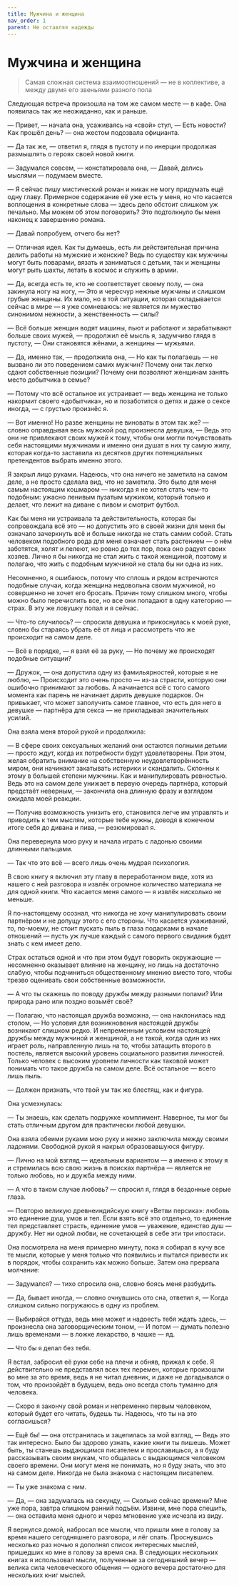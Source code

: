 ```yaml
---
title: Мужчина и женщина
nav_order: 1
parent: Не оставляя надежды
---
```


# Мужчина и женщина

> Самая сложная система взаимоотношений — не в коллективе, а между
> двумя его звеньями разного пола


Следующая встреча произошла на том же самом месте — в кафе.  Она
появилась так же неожиданно, как и раньше.

— Привет, — начала она, усаживаясь на «свой» стул, — Есть новости?
Как прошёл день? — она жестом подозвала официанта.

— Да так же, — ответил я, глядя в пустоту и по инерции продолжая
размышлять о героях своей новой книги.

— Задумался совсем, — констатировала она, — Давай, делись мыслями —
подумаем вместе.

— Я сейчас пишу мистический роман и никак не могу придумать ещё одну
главу.  Примерное содержание её уже есть у меня, но что касается
воплощения в конкретные слова — здесь дело обстоит слишком уж
печально.  Мы можем об этом поговорить?  Это подтолкнуло бы меня
наконец к завершению романа.

— Давай попробуем, отчего бы нет?

— Отличная идея.  Как ты думаешь, есть ли действительная причина
делить работы на мужские и женские?  Ведь по существу как мужчины
могут быть поварами, вязать и заниматься с детьми, так и женщины могут
рыть шахты, летать в космос и служить в армии.

— Да, всегда есть те, кто не соответствует своему полу, — она закинула
ногу на ногу, — Это и чересчур нежные мужчины и слишком грубые
женщины.  Их мало, но в той ситуации, которая складывается сейчас в
мире — я уже сомневаюсь: не является ли мужество синонимом нежности, а
женственность — силы?

— Всё больше женщин водят машины, пьют и работают и зарабатывают
больше своих мужей, — продолжил её мысль я, задумчиво глядя в пустоту,
— Они становятся жёнами, а женщины — мужьями.

— Да, именно так, — продолжила она, — Но как ты полагаешь — не вызвано
ли это поведением самих мужчин?  Почему они так легко сдают
собственные позиции?  Почему они позволяют женщинам занять место
добытчика в семье?

— Потому что всё остальное их устраивает — ведь женщина не только
накормит своего «добытчика», но и позаботится о детях и даже о сексе
иногда, — с грустью произнёс я.

— Вот именно!  Но разве женщины не виноваты в этом так же? — словно
оправдывая весь мужской род произнесла девушка, — Ведь это они не
привлекают своих мужей к тому, чтобы они могли почувствовать себя
настоящими мужчинами и именно они душат в них ту самую жилу, которая
когда-то заставила из десятков других потенциальных претендентов
выбрать именно этого.

Я закрыл лицо руками.  Надеюсь, что она ничего не заметила на самом
деле, а не просто сделала вид, что не заметила.  Это было для меня
самым настоящим кошмаром — никогда я не хотел стать чем-то подобным:
ужасно ленивым пузатым мужиком, который только и делает, что лежит на
диване с пивом и смотрит футбол.

Как бы меня ни устраивала та действительность, которая бы сопровождала
всё это — но допустить это в своей жизни для меня бы означало
зачеркнуть всё и больше никогда не стать самим собой.  Стать человеком
подобного рода для меня означает стать растением — о нём заботятся,
холят и лелеют, но ровно до тех пор, пока оно радует своих хозяев.
Лично я бы никогда не стал жить с такой женщиной, поэтому и полагаю,
что жить с подобным мужчиной не стала бы ни одна из них.

Несомненно, я ошибаюсь, потому что сплошь и рядом встречаются подобные
случаи, когда женщина недовольна своим мужчиной, но совершенно не
хочет его бросать.  Причин тому слишком много, чтобы можно было
перечислить все, но все они попадают в одну категорию — страх.  В эту
же ловушку попал и я сейчас.

— Что-то случилось? — спросила девушка и прикоснулась к моей руке,
словно бы стараясь убрать её от лица и рассмотреть что же происходит
на самом деле.

— Всё в порядке, — я взял её за руку, — Но почему же происходят
подобные ситуации?

— Дружок, — она допустила одну из фамильярностей, которые я не люблю,
— Происходит это очень просто — из-за страсти, которую они ошибочно
принимают за любовь.  А начинается всё с того самого момента как
парень не начинает дарить девушке подарков.  Он привыкает, что может
заполучить самое главное, что есть для него в девушке — партнёра для
секса — не прикладывая значительных усилий.

Она взяла меня второй рукой и продолжила:

— В сфере своих сексуальных желаний они остаются полными детьми —
просто ждут, когда их потребности будут удовлетворены.  При этом,
желая обратить внимание на собственную неудовлетворённость миром, они
начинают закатывать истерики и скандалить.  Склонны к этому в большей
степени мужчины.  Как и манипулировать ревностью.  Ведь это на самом
деле унижает в первую очередь партнёра, который предстаёт неверным, —
закончила она длинную фразу и взглядом ожидала моей реакции.

— Получив возможность унизить его, становится легче им управлять и
приводить к тем мыслям, которые тебе нужны, доводя в конечном итоге
себя до дивана и пива, — резюмировал я.

Она перевернула мою руку и начала играть с ладонью своими длинными
пальцами.

— Так что это всё — всего лишь очень мудрая психология.

В свою книгу я включил эту главу в переработанном виде, хотя из нашего
с ней разговора я извлёк огромное количество материала не для одной
книги.  Что касается меня самого — я извлёк нисколько не меньше.

Я по-настоящему осознал, что никогда не хочу манипулировать своим
партнёром и не допущу этого с его стороны.  Что касается ухаживаний,
то, по-моему, не стоит пускать пыль в глаза подарками в начале
отношений — пусть уж лучше каждый с самого первого свидания будет
знать с кем имеет дело.

Страх остаться одной и что при этом будут говорить окружающие —
несомненно оказывает влияние на женщину, но лишь на достаточно слабую,
чтобы подчиниться общественному мнению вместо того, чтобы трезво
оценивать свои собственные возможности.

— А что ты скажешь по поводу дружбы между разными полами?  Или природа
рано или поздно возьмёт своё?

— Полагаю, что настоящая дружба возможна, — она наклонилась над
столом, — Но условия для возникновения настоящей дружбы возникают
слишком редко.  И непременным условием настоящей дружбы между мужчиной
и женщиной, а не такой, когда один из них играет роль, направленную
лишь на то, чтобы затащить второго в постель, является высокий уровень
социального развития личностей.  Только человек с высоким уровнем
личности как таковой может понимать что такое дружба на самом деле.
Всё остальное — всего лишь пыль.

— Должен признать, что твой ум так же блестящ, как и фигура.

Она усмехнулась:

— Ты знаешь, как сделать подружке комплимент.  Наверное, ты мог бы
стать отличным другом для практически любой девушки.

Она взяла обеими руками мою руку и нежно заключила между своими
ладонями.  Свободной рукой я накрыл образовавшуюся фигуру.

— Лично на мой взгляд — идеальным вариантом — а именно к этому я и
стремилась всю свою жизнь в поисках партнёра — является не только
любовь, но и дружба между ними.

— А что в таком случае любовь? — спросил я, глядя в бездонные серые
глаза.

— Повторю великую древнеиндийскую книгу «Ветви персика»: любовь это
единение душ, умов и тел.  Если взять всё это отдельно, то единение
тел представляет страсть, единение умов — уважение, единство душ —
дружбу.  Нет ни одной любви, не сочетающей в себе эти три ипостаси.

Она посмотрела на меня примерно минуту, пока я собирал в кучу все те
мысли, которые у меня только что появились и пытался привести их в
порядок, чтобы сохранить как можно больше.  Затем она прервала
молчание:

— Задумался? — тихо спросила она, словно боясь меня разбудить.

— Да, бывает иногда, — словно очнувшись ото сна, ответил я, — Когда
слишком сильно погружаюсь в одну из проблем.

— Выбирайся оттуда, ведь мне может и надоесть тебя ждать здесь, —
произнесла она заговорщическим тоном, — И потом — думать полезно лишь
временами — в ложке лекарство, в чашке — яд.

— Что бы я делал без тебя.

Я встал, забросил её руки себе на плечи и обняв, прижал к себе.  Я
действительно не представлял всех тех перемен, которые произошли во
мне за это время, ведь я не читал дневник, и даже не догадывался о
том, что произойдёт в будущем, ведь оно всегда столь туманно для
человека.

— Скоро я закончу свой роман и непременно первым человеком, который
будет его читать, будешь ты. Надеюсь, что ты на это согласишься?

— Ещё бы! — она отстранилась и зацепилась за мой взгляд, — Ведь это
так интересно.  Было бы здорово узнать, какие книги ты пишешь.  Может
быть, ты станешь выдающимся писателем и прославишься, а я буду
рассказывать своим внукам, что общалась с выдающимся человеком своего
времени.  Они могут меня не понимать, но я буду знать, что это на
самом деле.  Никогда не была знакома с настоящим писателем.

— Ты уже знакома с ним.

— Да, — она задумалась на секунду, — Сколько сейчас времени?  Мне уже
пора, завтра слишком ранний подъём.  Извини, мне пора спешить, — она
оставила меня одного и через мгновение уже исчезла из виду.

Я вернулся домой, набросал все мысли, что пришли мне в голову за время
нашего сегодняшнего разговора, и лёг спать.  Проснувшись несколько раз
ночью я дополнял список интересных мыслей, пришедших ко мне в голову
за время сна.  В следующих нескольких книгах я использовал мысли,
полученные за сегодняшний вечер — велика сила человеческого общения —
одного вечера достаточно для нескольких книг мыслей.

